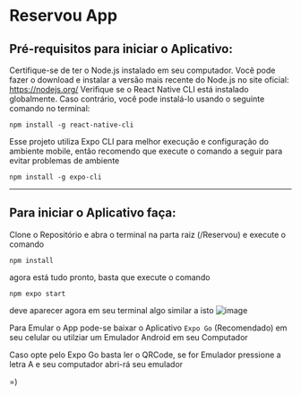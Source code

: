 # Reservou App

Pré-requisitos para iniciar o Aplicativo:
--------------------------------------------

Certifique-se de ter o Node.js instalado em seu computador. Você pode fazer o download e instalar a versão mais recente do Node.js no site oficial: https://nodejs.org/
Verifique se o React Native CLI está instalado globalmente. Caso contrário, você pode instalá-lo usando o seguinte comando no terminal:
 
  `npm install -g react-native-cli`

Esse projeto utiliza Expo CLI para melhor execução e configuração do ambiente mobile, então recomendo que execute o comando a seguir para evitar problemas de ambiente

  `npm install -g expo-cli`

------------------------------------------------------------------------------------------------------------------------------------------------------------------------------------


Para iniciar o Aplicativo faça:
--------------------------------------

Clone o Repositório e abra o terminal na parta raiz (/Reservou) e execute o comando 

  `npm install`

agora está tudo pronto, basta que execute o comando

  `npm expo start`

deve aparecer agora em seu terminal algo similar a isto ![image](https://github.com/Danielbueno-js/Reservou/assets/65056512/5b8037b0-ccbe-4837-a148-2b55006f7905)


Para Emular o App pode-se baixar o Aplicativo `Expo Go` (Recomendado) em seu celular ou utilziar um Emulador Android em seu Computador

Caso opte pelo Expo Go basta ler o QRCode, se for Emulador pressione a letra A e seu computador abri-rá seu emulador



=)
